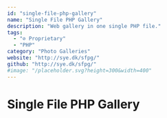 ```yaml
---
id: "single-file-php-gallery"
name: "Single File PHP Gallery"
description: "Web gallery in one single PHP file."
tags:
  - "⊘ Proprietary"
  - "PHP"
category: "Photo Galleries"
website: "http://sye.dk/sfpg/"
github: "http://sye.dk/sfpg/"
#image: "/placeholder.svg?height=300&width=400"
---
```


# Single File PHP Gallery

